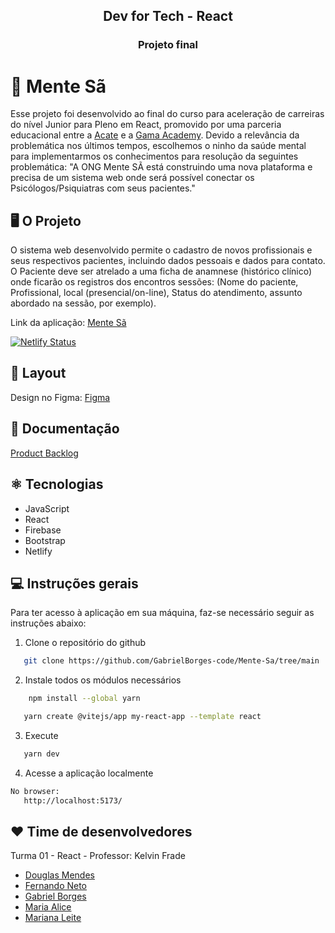 <p align="center">
  <h2 align="center"><b>Dev for Tech - React</b></h2>
    <h3 align="center">Projeto final</h2> </p>

# 🧠 Mente Sã

Esse projeto foi desenvolvido ao final do curso para aceleração de carreiras do nível Junior para Pleno em React, promovido por uma parceria educacional entre a [Acate](https://www.acate.com.br/) e a [Gama Academy](https://gama.academy/). Devido a relevância da problemática nos últimos tempos, escolhemos o ninho da saúde mental para implementarmos os conhecimentos para resolução da seguintes problemática:  "A ONG Mente SÃ está construindo uma nova plataforma e precisa de um sistema web onde será possível conectar os Psicólogos/Psiquiatras com seus pacientes." 

## 🖥️ O Projeto

O sistema web desenvolvido permite o cadastro de novos profissionais e seus respectivos pacientes, incluindo dados pessoais e dados para contato. O Paciente deve ser atrelado a uma ficha de anamnese (histórico clínico) onde ficarão os registros dos encontros sessões: (Nome do paciente, Profissional, local (presencial/on-line), Status do atendimento, assunto abordado na sessão, por exemplo). 

Link da aplicação: [Mente Sã](https://dazzling-sundae-cf6238.netlify.app/)

[![Netlify Status](https://api.netlify.com/api/v1/badges/444c5237-669e-4c0a-925c-2eaed4106030/deploy-status)](https://app.netlify.com/sites/dazzling-sundae-cf6238/deploys)

## 🎨 Layout

Design no Figma: [Figma](https://www.figma.com/file/K8C7gVko5gSdNNG5eVdFAs/Mente-Sa---Project-Gama-Academy-team-library?node-id=0%3A1)

## :green_book: Documentação
[Product Backlog](https://docs.google.com/document/d/1rvyLv8miQansTGXsydFrw3JySvP8n8wkF5xNwUIG_u8/edit)

## ⚛️ Tecnologias 

* JavaScript
* React
* Firebase
* Bootstrap
* Netlify


## :computer: Instruções gerais 

Para ter acesso à aplicação em sua máquina, faz-se necessário seguir as instruções abaixo:

1. Clone o repositório do github

```sh
   git clone https://github.com/GabrielBorges-code/Mente-Sa/tree/main
```
2. Instale todos os módulos necessários

```sh
    npm install --global yarn
```
```sh
   yarn create @vitejs/app my-react-app --template react
```
3. Execute
```sh 
   yarn dev
 ```
4. Acesse a aplicação localmente
 ```sh
No browser:
    http://localhost:5173/
```

## :heart: Time de desenvolvedores
Turma 01 - React - Professor: Kelvin Frade

* [Douglas Mendes](https://github.com/mendesdouglas)
* [Fernando Neto](https://github.com/FernandoNeto96)
* [Gabriel Borges](https://github.com/GabrielBorges-code)
* [Maria Alice](https://github.com/alicemelosousa)
* [Mariana Leite](https://github.com/marianalm123)
